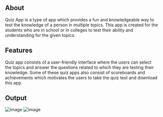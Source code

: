 ## About

Quiz App is a type of app which provides a fun and knowledgeable way to test the knowledge of a person in multiple topics. This app is created for the students who are in school or in colleges to test their ability and understanding for the given topics.

## Features


Quiz app consists of a user-friendly interface where the users can select the topics and answer the questions related to which they are testing their knowledge.
Some of these quiz apps also consist of scoreboards and achievements which motivates the users to take the quiz test and download this app.

## Output

![image](https://github.com/user-attachments/assets/07320f2d-d2d1-4b14-9680-a0aedd445a6f)
![image](https://github.com/user-attachments/assets/46cfb0d6-fa74-4b5f-b87b-51a159f88c2c)



